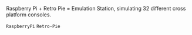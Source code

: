Raspberry Pi + Retro Pie = Emulation Station, simulating 32 different cross platform consoles.

`RaspberryPi`
`Retro-Pie`
